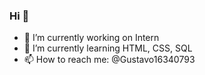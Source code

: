 ### Hi 👋

- 🔭 I’m currently working on Intern 
- 🌱 I’m currently learning HTML, CSS, SQL
- 📫 How to reach me: @Gustavo16340793

